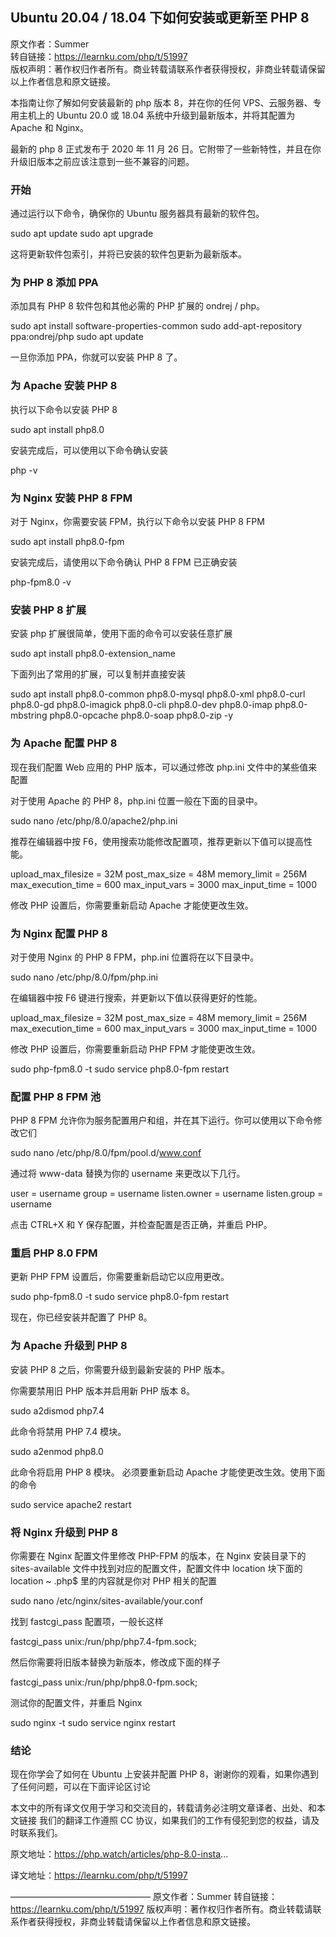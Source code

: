 ## Ubuntu 20.04 / 18.04 下如何安装或更新至 PHP 8
原文作者：Summer  
转自链接：https://learnku.com/php/t/51997  
版权声明：著作权归作者所有。商业转载请联系作者获得授权，非商业转载请保留以上作者信息和原文链接。  

本指南让你了解如何安装最新的 php 版本 8，并在你的任何 VPS、云服务器、专用主机上的 Ubuntu 20.0 或 18.04 系统中升级到最新版本，并将其配置为 Apache 和 Nginx。

最新的 php 8 正式发布于 2020 年 11 月 26 日。它附带了一些新特性，并且在你升级旧版本之前应该注意到一些不兼容的问题。

### 开始
通过运行以下命令，确保你的 Ubuntu 服务器具有最新的软件包。

   sudo apt update
   sudo apt upgrade

这将更新软件包索引，并将已安装的软件包更新为最新版本。

### 为 PHP 8 添加 PPA
添加具有 PHP 8 软件包和其他必需的 PHP 扩展的 ondrej / php。

   sudo apt install software-properties-common
   sudo add-apt-repository ppa:ondrej/php
   sudo apt update

一旦你添加 PPA，你就可以安装 PHP 8 了。

### 为 Apache 安装 PHP 8
执行以下命令以安装 PHP 8

   sudo apt install php8.0

安装完成后，可以使用以下命令确认安装

   php -v

### 为 Nginx 安装 PHP 8 FPM
对于 Nginx，你需要安装 FPM，执行以下命令以安装 PHP 8 FPM

   sudo apt install php8.0-fpm

安装完成后，请使用以下命令确认 PHP 8 FPM 已正确安装

   php-fpm8.0 -v

### 安装 PHP 8 扩展
安装 php 扩展很简单，使用下面的命令可以安装任意扩展

   sudo apt install php8.0-extension_name

下面列出了常用的扩展，可以复制并直接安装

   sudo apt install php8.0-common php8.0-mysql php8.0-xml php8.0-curl php8.0-gd php8.0-imagick php8.0-cli php8.0-dev php8.0-imap php8.0-mbstring php8.0-opcache php8.0-soap php8.0-zip -y

### 为 Apache 配置 PHP 8
现在我们配置 Web 应用的 PHP 版本，可以通过修改 php.ini 文件中的某些值来配置

对于使用 Apache 的 PHP 8，php.ini 位置一般在下面的目录中。

   sudo nano /etc/php/8.0/apache2/php.ini

推荐在编辑器中按 F6，使用搜索功能修改配置项，推荐更新以下值可以提高性能。

   upload_max_filesize = 32M 
   post_max_size = 48M 
   memory_limit = 256M 
   max_execution_time = 600 
   max_input_vars = 3000 
   max_input_time = 1000

修改 PHP 设置后，你需要重新启动 Apache 才能使更改生效。

### 为 Nginx 配置 PHP 8
对于使用 Nginx 的 PHP 8 FPM，php.ini 位置将在以下目录中。

   sudo nano /etc/php/8.0/fpm/php.ini

在编辑器中按 F6 键进行搜索，并更新以下值以获得更好的性能。

   upload_max_filesize = 32M 
   post_max_size = 48M 
   memory_limit = 256M 
   max_execution_time = 600 
   max_input_vars = 3000 
   max_input_time = 1000

修改 PHP 设置后，你需要重新启动 PHP FPM 才能使更改生效。

   sudo php-fpm8.0 -t 
   sudo service php8.0-fpm restart

### 配置 PHP 8 FPM 池
PHP 8 FPM 允许你为服务配置用户和组，并在其下运行。你可以使用以下命令修改它们

   sudo nano /etc/php/8.0/fpm/pool.d/www.conf

通过将 www-data 替换为你的 username 来更改以下几行。

   user = username 
   group = username 
   listen.owner = username
   listen.group = username

点击 CTRL+X 和 Y 保存配置，并检查配置是否正确，并重启 PHP。

### 重启 PHP 8.0 FPM
更新 PHP FPM 设置后，你需要重新启动它以应用更改。

   sudo php-fpm8.0 -t 
   sudo service php8.0-fpm restart

现在，你已经安装并配置了 PHP 8。

### 为 Apache 升级到 PHP 8
安装 PHP 8 之后，你需要升级到最新安装的 PHP 版本。

你需要禁用旧 PHP 版本并启用新 PHP 版本 8。

   sudo a2dismod php7.4

此命令将禁用 PHP 7.4 模块。

   sudo a2enmod php8.0

此命令将启用 PHP 8 模块。
必须要重新启动 Apache 才能使更改生效。使用下面的命令

   sudo service apache2 restart

### 将 Nginx 升级到 PHP 8
你需要在 Nginx 配置文件里修改 PHP-FPM 的版本，在 Nginx 安装目录下的 sites-available 文件中找到对应的配置文件，配置文件中 location 块下面的 location ~ \.php$ 里的内容就是你对 PHP 相关的配置

   sudo nano /etc/nginx/sites-available/your.conf

找到 fastcgi_pass 配置项，一般长这样

   fastcgi_pass unix:/run/php/php7.4-fpm.sock;

然后你需要将旧版本替换为新版本，修改成下面的样子

   fastcgi_pass unix:/run/php/php8.0-fpm.sock;

测试你的配置文件，并重启 Nginx

   sudo nginx -t
   sudo service nginx restart

### 结论
现在你学会了如何在 Ubuntu 上安装并配置 PHP 8，谢谢你的观看，如果你遇到了任何问题，可以在下面评论区讨论

本文中的所有译文仅用于学习和交流目的，转载请务必注明文章译者、出处、和本文链接
我们的翻译工作遵照 CC 协议，如果我们的工作有侵犯到您的权益，请及时联系我们。

原文地址：https://php.watch/articles/php-8.0-insta...

译文地址：https://learnku.com/php/t/51997

————————————————
原文作者：Summer
转自链接：https://learnku.com/php/t/51997
版权声明：著作权归作者所有。商业转载请联系作者获得授权，非商业转载请保留以上作者信息和原文链接。
